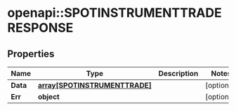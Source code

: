# openapi::SPOTINSTRUMENTTRADERESPONSE


## Properties
Name | Type | Description | Notes
------------ | ------------- | ------------- | -------------
**Data** | [**array[SPOTINSTRUMENTTRADE]**](SPOT_INSTRUMENT_TRADE.md) |  | [optional] 
**Err** | **object** |  | [optional] 


